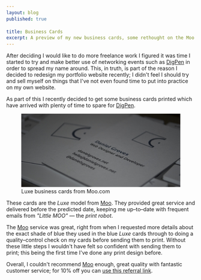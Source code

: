 ```yaml
---
layout: blog
published: true

title: Business Cards
excerpt: A preview of my new business cards, some rethought on the Moo service and 10% off
---
```


After deciding I would like to do more freelance work I figured it was time I started to try and make better use of networking events such as [DigPen][1] in order to spread my name around. This, in truth, is part of the reason I decided to redesign my portfolio website recently; I didn't feel I should try and sell myself on things that I've not even found time to put into practice on my own website. 

As part of this I recently decided to get some business cards printed which have arrived with plenty of time to spare for [DigPen][1]. 

<figure>
	<img src="/images/blog/2013-03-20-business-cards/cards.jpg" alt="Luxe business cards from Moo.com" />
	<figcaption>
		Luxe business cards from Moo.com
	</figcaption>
</figure>

These cards are the *Luxe* model from [Moo][2]. They provided great service and delivered before the predicted date, keeping me up–to–date with frequent emails from *"Little MOO"* — the *print robot*. 

The [Moo][2] service was great, right from when I requested more details about the exact shade of blue they used in the blue *Luxe* cards through to doing a quality–control check on my cards before sending them to print. Without these little steps I wouldn't have felt so confident with sending them to print; this being the first time I've done any print design before. 

Overall, I couldn't recommend [Moo][2] enough, great quality with fantastic customer service; for 10% off you can [use this referral link][2]. 

[1]: http://digpen.com "'The nicest little web conference in the south–west'"
[2]: http://www.moo.com/share/66yt7x "10% off referral link for Moo.com printing"